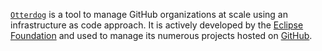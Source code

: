 [`Otterdog`](https://gitlab.eclipse.org/eclipsefdn/security/otterdog/) is a tool to manage GitHub organizations at 
scale using an infrastructure as code approach. It is actively developed by the 
[Eclipse Foundation](https://www.eclipse.org/) and used to manage its numerous projects hosted on 
[GitHub](https://eclipsefdn.github.io/otterdog-configs/).

